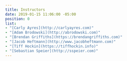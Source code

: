 ```yaml
---
title: Instructors
date: 2019-01-15 11:06:00 -05:00
position: 0
list:
- "[Carly Ayres](http://carlyayres.com)"
- "[Adam Brodowski](http://abrodowski.com)"
- "[Brendan Griffiths](https://brendangriffiths.com)"
- "[Jacob Heftmann](http://www.jacobheftmann.com)"
- "[Tiff Hockin](https://tiffhockin.info)"
- "[Sebastian Speier](http://sspeier.com)"
---
```


